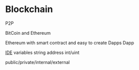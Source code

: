 # Blockchain

P2P

BitCoin and Ethereum

Ethereum with smart contract and easy to create Dapps
Dapp

[IDE](remix.ethereum.org)
variables
string
address
int/uint

public/private/internal/external
